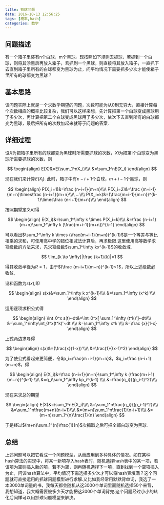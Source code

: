 ```yaml
---
title: 抓球问题
date: 2016-10-13 12:56:25
tags: [概率,hash]
categories: 数学
---
```


## 问题描述

有一个箱子里装有n个白球，m个黑球。现按照如下规则去抓球，若抓到一个白球，则将其涂黑后再放入箱子，若抓到一个黑球，则直接将其放入箱子，一直抓下去直到箱子里所有的白球都变为黑球为止，问平均情况下需要抓多少次才能使箱子里所有的球都变为黑球？

<!--more-->

## 基本思路

该问题实际上就是一个求数学期望的问题，次数可能为从0到无穷大，直接计算每个次数相应的概率比较复杂，我们可以这样来想，先计算把第一个白球变成黑球用了多少次，再计算把第二个白球变成黑球用了多少次，依次下去直到所有的白球都变为黑球，最后把所有的次数加起来就等于问题的答案.

## 详细过程

设$X$为把箱子里所有的球都变为黑球时所需要抓球的次数，$Xi$为把第i个白球变为黑球所需要抓球的次数，则

$$
\begin{align}
E(X)&=E(\sum_1^nX_i)\\\\
&=\sum_1^nE(X_i)
\end{align}
$$

现在我们来计算$E(X_i)$.
此时，箱子中有$n-i+1$个白球，$m+i-1$个黑球，则

$$
\begin{align}
P(X_i=1)&=\frac {n-i+1}{m+n}\\\\
P(X_i=2)&=\frac {m+i-1}{m+n}\times\frac {n-i+1}{m+n}\\\\
...\\\\
P(X_i=k)&=(\frac{m+i-1}{m+n})^{k-1}\times\frac {n-i+1}{m+n}\\\\
\end{align} 
$$

按照期望定义可得

$$
\begin{align}
E(X_i)&=\sum_1^\infty k \times  P(X_i=k)\\\\
&=\frac {n-i+1}{m+n}\sum_1^\infty k (\frac{m+i-1}{m+n})^{k-1}
\end{align}
$$

可以看出$\sum_1^\infty k \times (\frac{m+i-1}{m+n})^{k-1}$是一个等差与等比相乘的求和，可使用高中学的错位相减法计算后，再求极限.这里使用高等数学求幂级数的方法来求，先求幂级数$\sum_1^\infty kx^{k-1}$的收敛域.

$$
\lim_{k \to \infty}|\frac {k+1}{k}|=1
$$

得其收敛半径为$R=1$，由于$(\frac {m-i+1}{m+n})^{k-1}<1$，所以上述级数必收敛.

设和函数为$s(x)$,即

$$
\begin{align}
s(x)&=\sum_1^\infty k x^{k-1}\\\\
&=\sum_1^\infty (x^k)'\\\\
\end{align}
$$

运用逐项求积公式得

$$
\begin{align}
\int_0^x s(t)~dt&=\int_0^x[ \sum_1^\infty (t^k)']~dt\\\\
&=\sum_1^\infty\int_0^x(t^k)'~dt \\\\
&=\sum_1^\infty x^k \\\\
&=\frac {x}{1-x}
\end{align}
$$

上式两边求导得

$$
\begin{align}
s(x)&=(\frac{x}{1-x})'\\\\
&=\frac{1}{(x-1)^2}
\end{align}
$$

为了使公式看起来更简便，令$p_i=\frac{m+i-1}{m+n}$，$q_i=\frac {n-i+1}{m+n}$，得

$$
\begin{align}
E(X_i)&=\frac {n-i+1}{m+n}\sum_1^\infty k  (\frac{m+i-1}{m+n})^{k-1} \\\\
&=q_i\sum_1^\infty kp_i^{k-1} \\\\
&=\frac{q_i}{(p_i-1)^2}\\\\
\end{align}
$$

现在来求总的期望

$$
\begin{align}
E(X)&=\sum_1^nE(X_i)\\\\
&=\sum_1^n\frac{q_i}{(p_i-1)^2}\\\\
&=\sum_1^n\frac{m+n}{n-i+1}\\\\
&=(m+n)\sum_1^n\frac{1}{n-i+1}\\\\
&=(m+n)\sum_1^{n}\frac{1}{n}
\end{align}
$$

于是经过$(m+n)\sum_1^{n}\frac{1}{n}$次抓取之后可把全部白球变为黑球.

## 总结

上述问题可以把它看成一个问题模型，从而应用到多种具体的情况。如在某种hash算法的实现中，将某一新项存入hash表时，随机选择hash表中的某一项，若该项为空则插入新的项，若不为空，则再随机选择下一项，直到找到一个空项插入为止，问该hash算法中，平均情况下需选择多少次才可以将hash表填满？这个问题就可直接运用的抓球问题模型进行求解.又比如我经常用默默背单词，我选了一本3000单词量的书，我每天都会随机从这3000个单词里面随机选择50个来背，我想知道，我大概需要被多少天才能把这3000个单词背完.这个问题经过小小的转化后同样可以用抓球问题模型来解决。
